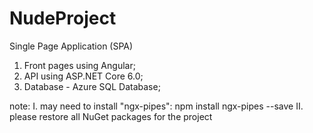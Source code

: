 # NudeProject

Single Page Application (SPA) 
  1. Front pages using Angular;
  2. API using ASP.NET Core 6.0;
  3. Database - Azure SQL Database;
  
  
  
  note: 
    I. may need to install "ngx-pipes": npm install ngx-pipes --save 
    II. please restore all NuGet packages for the project
